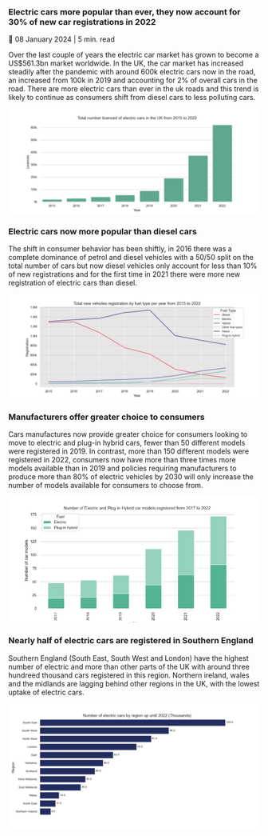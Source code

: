 ### Electric cars more popular than ever, they now account for 30% of new car registrations in 2022

📆 08 January 2024 | 5 min. read

Over the last couple of years the electric car market has grown to become a US$561.3bn market worldwide. In the UK, the car market has increased steadily after the pandemic with around 600k electric cars now in the road, an increased from 100k in 2019 and  accounting for 2% of overall cars in the road. There are more electric cars than ever in the uk roads and this trend is likely to continue as consumers shift from diesel cars to less polluting cars.

![alt text](https://github.com/ssalazarheredia/vehicle_analysis/blob/main/graphs/total%20number%20licenced%20of%20electric%20cars%20in%20the%20UK.png)

### Electric cars now more popular than diesel cars
The shift in consumer behavior has been shiftly, in 2016 there was a complete dominance of petrol and diesel vehicles with a 50/50 split on the total number of cars but now diesel vehicles only account for less than 10% of new registrations and for the first time in 2021 there were more new registration of electric cars than diesel.

![alt text](https://github.com/ssalazarheredia/vehicle_analysis/blob/main/graphs/Car%20registrations%20by%20fuel%20type.png)

### Manufacturers offer greater choice to consumers

Cars manufactures now provide greater choice for consumers looking to move to electric and plug-in hybrid cars, fewer than 50 different models were registered in 2019. In contrast, more than 150 different models were registered in 2022, consumers now have more than three times more models available than in 2019 and policies requiring manufacturers to produce more than 80% of electric vehicles by 2030 will only increase the number of models available for consumers to choose from.

![alt text](https://github.com/ssalazarheredia/vehicle_analysis/blob/main/graphs/total%20number%20Electric%20and%20Plug-in%20Hybrid%20car%20modles%20in%20the%20UK.png)

### Nearly half of electric cars are registered in Southern England

Southern England (South East, South West and London) have the highest number of electric and more than other parts of the UK with around three hundreed thousand cars registered in this region. Northern ireland, wales and the midlands are lagging behind other regions in the UK, with the lowest uptake of electric cars. 

![alt text](https://github.com/ssalazarheredia/vehicle_analysis/blob/main/graphs/Number%20of%20electric%20cars%20by%20region.png)